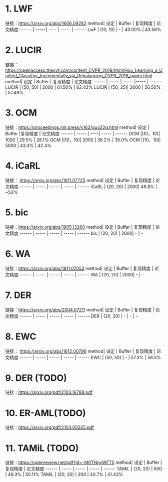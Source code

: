 
# 1. LWF
链接：https://arxiv.org/abs/1606.09282
method| 设定 | Buffer | 复现精度 | 论文精度
------ | -----| ---- | ----- | ------
LwF | (10, 10) | - | 43.00% | 43.56%


# 2. LUCIR 
链接：https://openaccess.thecvf.com/content_CVPR_2019/html/Hou_Learning_a_Unified_Classifier_Incrementally_via_Rebalancing_CVPR_2019_paper.html
method| 设定 | Buffer | 复现精度 | 论文精度
------ | ----- | ----- |----- | ------
LUCIR  | (50, 50) | 2000 | 61.50% | 62.42%
LUCIR   | (50, 25)| 2000 | 56.50% | 57.49%

# 3. OCM 
链接：https://proceedings.mlr.press/v162/guo22g.html
method| 设定 | Buffer |复现精度 | 论文精度
------ | ----- | ----| ----- | ------
OCM  |(10，10)| 1000 | 29.5% | 28.1%
OCM  |(10，10)| 2000 | 36.2% | 35.0%
OCM  |(10，10)| 5000 | 43.3% | 42.4%

# 4. iCaRL  
链接： https://arxiv.org/abs/1611.07725
method| 设定 | Buffer | 复现精度 | 论文精度
------ | ----- | ----- | ----- | ------
iCaRL | (20, 20) | 2000| 48.8% | ~53%

# 5. bic 
链接：https://arxiv.org/abs/1905.13260
method| 设定 | Buffer | 复现精度 | 论文精度
------ | ----- | ----- | ----- | ------
bic | (20, 20) | 2000| - | -

# 6. WA 
链接：https://arxiv.org/abs/1911.07053
method| 设定 | Buffer | 复现精度 | 论文精度
------ | ----- | ----- | ----- | ------
WA | (20, 20) | 2000| - | -

# 7. DER 
链接：https://arxiv.org/abs/2004.07211
method| 设定 | Buffer | 复现精度 | 论文精度
------ | ----- | ----- | ----- | ------
DER | (20, 20) | - | - | -

# 8. EWC
链接： https://arxiv.org/abs/1612.00796
method| 设定 | Buffer | 复现精度 | 论文精度
------ | ----- | ----- | ----- | ------
EWC | (50, 50) | - | 57.3% | 58.5%

# 9. DER (TODO)
链接：https://arxiv.org/pdf/2103.16788.pdf

# 10. ER-AML(TODO)
链接：https://arxiv.org/pdf/2104.05025.pdf

# 11. TAMiL (TODO)
链接：https://openreview.net/pdf?id=-M0TNnyWFT5
method| 设定 | Buffer | 复现精度 | 论文精度
------ | ----- | ----- | ----- | ------
TAMiL | (20, 20) | 500 | 49.3% | 50.11%
TAMiL | (20, 20) | 200 | 40.7% | 41.43% 